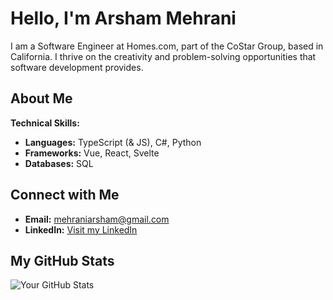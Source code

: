 # Hello, I'm Arsham Mehrani

I am a Software Engineer at Homes.com, part of the CoStar Group, based in California. I thrive on the creativity and problem-solving opportunities that software development provides.

## About Me
**Technical Skills:**
- **Languages:** TypeScript (& JS), C#, Python
- **Frameworks:** Vue, React, Svelte
- **Databases:** SQL

## Connect with Me
- **Email:** mehraniarsham@gmail.com
- **LinkedIn:** [Visit my LinkedIn](https://www.linkedin.com/in/arsham-mehrani/)

## My GitHub Stats
![Your GitHub Stats](https://github-readme-stats.vercel.app/api?username=yourusername&show_icons=true)
